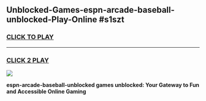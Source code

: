 
## Unblocked-Games-espn-arcade-baseball-unblocked-Play-Online #s1szt
<h3>
<a href="https://news.freeplayer.one?title=espn-arcade-baseball-unblocked&ref=3">CLICK TO PLAY</a></h3>
<hr>

<h3>
<a href="https://news.freeplayer.one?title=espn-arcade-baseball-unblocked&ref=3">CLICK 2 PLAY</a>
  
</h3>

<a href="https://news.freeplayer.one?title=espn-arcade-baseball-unblocked&ref=3"><img src="https://clearcache.store/games.png"></a>


**espn-arcade-baseball-unblocked games unblocked: Your Gateway to Fun and Accessible Online Gaming**
